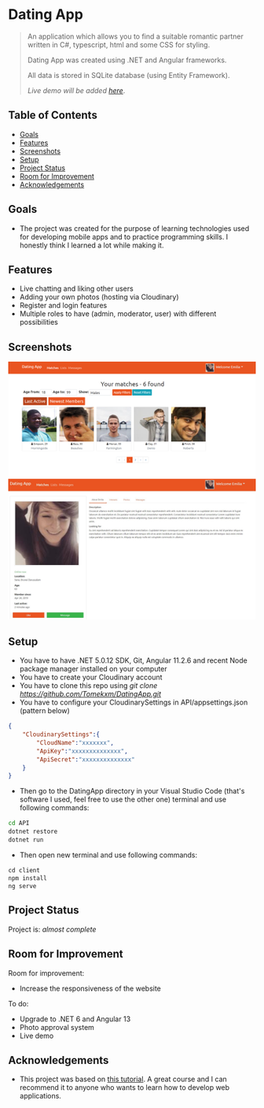 # Dating App
> An application which allows you to find a suitable romantic partner written in C#, typescript, html and some CSS for styling. 
>
> Dating App was created using .NET and Angular frameworks.
>
> All data is stored in SQLite database (using Entity Framework).
>
> _Live demo will be added_ [_here_](https://youtu.be/oxzEdm29JLw). 

## Table of Contents
* [Goals](#Goals)
* [Features](#features)
* [Screenshots](#screenshots)
* [Setup](#setup)
* [Project Status](#project-status)
* [Room for Improvement](#room-for-improvement)
* [Acknowledgements](#acknowledgements)


## Goals
- The project was created for the purpose of learning technologies used for developing mobile apps and to practice programming skills. I honestly think I learned a lot while making it.



## Features
- Live chatting and liking other users
- Adding your own photos (hosting via Cloudinary)
- Register and login features
- Multiple roles to have (admin, moderator, user) with different possibilities



## Screenshots
![Example screenshot](./img/DatingAppScreen1.png)
![Example screenshot](./img/DatingAppScreen2.JPG)


## Setup
- You have to have .NET 5.0.12 SDK, Git, Angular 11.2.6 and recent Node package manager installed on your computer
- You have to create your Cloudinary account
- You have to clone this repo using _git clone https://github.com/Tomekxm/DatingApp.git_
- You have to configure your CloudinarySettings in API/appsettings.json (pattern below)
```json 
{
    "CloudinarySettings":{
        "CloudName":"xxxxxxx",
        "ApiKey":"xxxxxxxxxxxxxx",
        "ApiSecret":"xxxxxxxxxxxxxx"
    }
}
```
- Then go to the DatingApp directory in your Visual Studio Code (that's software I used, feel free to use the other one) terminal and use following commands:
```bash 
cd API
dotnet restore
dotnet run
```
- Then open new terminal and use following commands: 
```
cd client
npm install
ng serve
```


## Project Status
Project is: _almost complete_


## Room for Improvement
Room for improvement:
- Increase the responsiveness of the website

To do:
- Upgrade to .NET 6 and Angular 13
- Photo approval system
- Live demo


## Acknowledgements
- This project was based on [this tutorial](https://www.udemy.com/course/build-an-app-with-aspnet-core-and-angular-from-scratch/). A great course and I can recommend it to anyone who wants to learn how to develop web applications.

